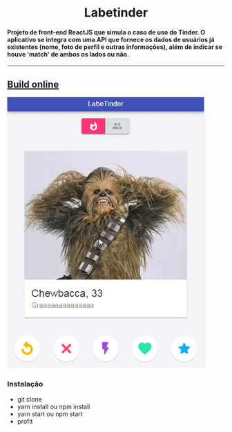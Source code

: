<h1 align="center"> Labetinder </h1>
<h4>Projeto de front-end ReactJS que simula o caso de uso do Tinder. O aplicativo se integra com uma API que fornece os dados de usuários já existentes (nome, foto de perfil e outras informações), além de indicar se houve 'match' de ambos os lados ou não.</h4>
<hr />

## [Build online](http://sticky-gate.surge.sh)

![Labetinder Demo](https://github.com/yuzokamoto/labetinder/blob/master/visuals/AhAJ2LZln7.gif)

<h3>Instalação</h3>

- git clone
- yarn install ou npm install
- yarn start ou npm start
- profit
